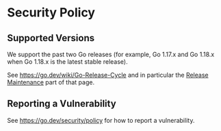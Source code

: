 # Security Policy

## Supported Versions

We support the past two Go releases (for example, Go 1.17.x and Go 1.18.x when Go 1.18.x is the latest stable release).

See <https://go.dev/wiki/Go-Release-Cycle> and in particular the
[Release Maintenance](https://go.dev/wiki/Go-Release-Cycle#release-maintenance)
part of that page.

## Reporting a Vulnerability

See https://go.dev/security/policy for how to report a vulnerability.
